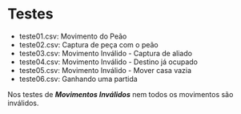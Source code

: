 # Testes
* teste01.csv: Movimento do Peão
* teste02.csv: Captura de peça com o peão
* teste03.csv: Movimento Inválido - Captura de aliado
* teste04.csv: Movimento Inválido - Destino já ocupado
* teste05.csv: Movimento Inválido - Mover casa vazia
* teste06.csv: Ganhando uma partida

Nos testes de ***Movimentos Inválidos*** nem todos os movimentos são inválidos.